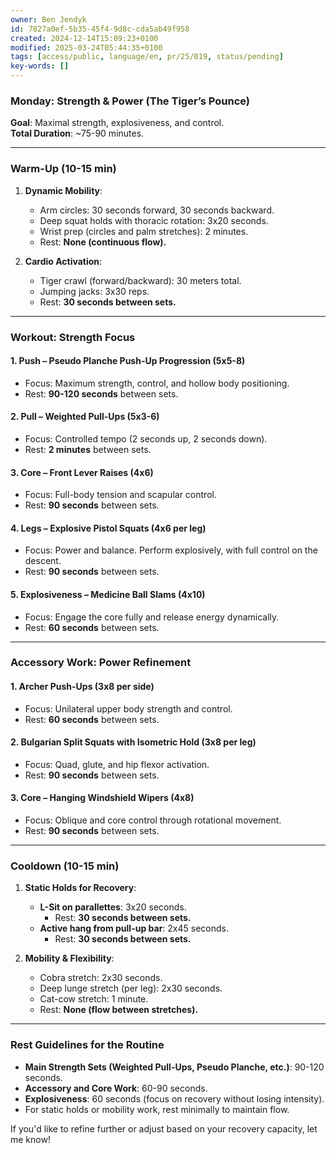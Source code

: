 ```yaml
---
owner: Ben Jendyk
id: 7827a0ef-5b35-45f4-9d8c-cda5ab49f958
created: 2024-12-14T15:09:23+0100
modified: 2025-03-24T05:44:35+0100
tags: [access/public, language/en, pr/25/019, status/pending]
key-words: []
---
```


### **Monday: Strength & Power (The Tiger’s Pounce)**  
**Goal**: Maximal strength, explosiveness, and control.  
**Total Duration**: ~75-90 minutes.  

---

### **Warm-Up (10-15 min)**  
1. **Dynamic Mobility**:  
   - Arm circles: 30 seconds forward, 30 seconds backward.  
   - Deep squat holds with thoracic rotation: 3x20 seconds.  
   - Wrist prep (circles and palm stretches): 2 minutes.  
   - Rest: **None (continuous flow).**

2. **Cardio Activation**:  
   - Tiger crawl (forward/backward): 30 meters total.  
   - Jumping jacks: 3x30 reps.  
   - Rest: **30 seconds between sets.**

---

### **Workout: Strength Focus**  
#### **1. Push – Pseudo Planche Push-Up Progression (5x5-8)**  
   - Focus: Maximum strength, control, and hollow body positioning.  
   - Rest: **90-120 seconds** between sets.  

#### **2. Pull – Weighted Pull-Ups (5x3-6)**  
   - Focus: Controlled tempo (2 seconds up, 2 seconds down).  
   - Rest: **2 minutes** between sets.  

#### **3. Core – Front Lever Raises (4x6)**  
   - Focus: Full-body tension and scapular control.  
   - Rest: **90 seconds** between sets.  

#### **4. Legs – Explosive Pistol Squats (4x6 per leg)**  
   - Focus: Power and balance. Perform explosively, with full control on the descent.  
   - Rest: **90 seconds** between sets.  

#### **5. Explosiveness – Medicine Ball Slams (4x10)**  
   - Focus: Engage the core fully and release energy dynamically.  
   - Rest: **60 seconds** between sets.  

---

### **Accessory Work: Power Refinement**  
#### **1. Archer Push-Ups (3x8 per side)**  
   - Focus: Unilateral upper body strength and control.  
   - Rest: **60 seconds** between sets.  

#### **2. Bulgarian Split Squats with Isometric Hold (3x8 per leg)**  
   - Focus: Quad, glute, and hip flexor activation.  
   - Rest: **90 seconds** between sets.  

#### **3. Core – Hanging Windshield Wipers (4x8)**  
   - Focus: Oblique and core control through rotational movement.  
   - Rest: **90 seconds** between sets.  

---

### **Cooldown (10-15 min)**  
1. **Static Holds for Recovery**:  
   - **L-Sit on parallettes**: 3x20 seconds.  
     - Rest: **30 seconds between sets.**  
   - **Active hang from pull-up bar**: 2x45 seconds.  
     - Rest: **30 seconds between sets.**

2. **Mobility & Flexibility**:  
   - Cobra stretch: 2x30 seconds.  
   - Deep lunge stretch (per leg): 2x30 seconds.  
   - Cat-cow stretch: 1 minute.  
   - Rest: **None (flow between stretches).**

---

### **Rest Guidelines for the Routine**
- **Main Strength Sets (Weighted Pull-Ups, Pseudo Planche, etc.)**: 90-120 seconds.  
- **Accessory and Core Work**: 60-90 seconds.  
- **Explosiveness**: 60 seconds (focus on recovery without losing intensity).  
- For static holds or mobility work, rest minimally to maintain flow.

If you'd like to refine further or adjust based on your recovery capacity, let me know!
